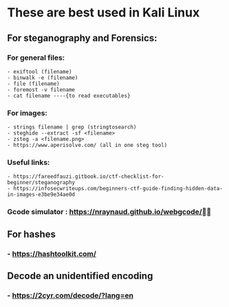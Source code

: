 # **These are best used in Kali Linux**

## **For steganography and Forensics:**

  ### For general files:
    - exiftool (filename)
    - binwalk -e (filename)
    - file (filename)
    - foremost -v filename
    - cat filename ----{to read executables}
  ### For images:
    - strings filename | grep (stringtosearch)
    - steghide --extract -sf <filename>
    - zsteg -a <filename.png>
    - https://www.aperisolve.com/ (all in one steg tool)
    
  ### Useful links:
    - https://fareedfauzi.gitbook.io/ctf-checklist-for-beginner/steganography
    - https://infosecwriteups.com/beginners-ctf-guide-finding-hidden-data-in-images-e3be9e34ae0d

  ### Gcode simulator : https://nraynaud.github.io/webgcode/
  
  
  ## **For hashes**
  
  ### - https://hashtoolkit.com/
  
  ## **Decode an unidentified encoding**
  ### - https://2cyr.com/decode/?lang=en
